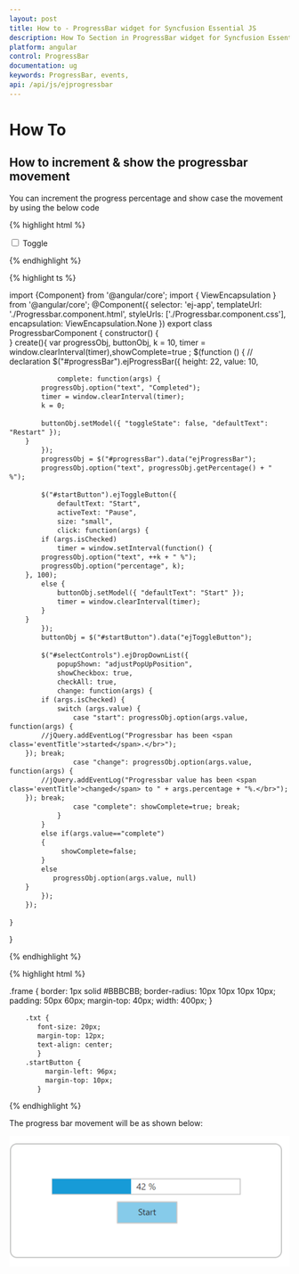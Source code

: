 ```yaml
---
layout: post
title: How to - ProgressBar widget for Syncfusion Essential JS
description: How To Section in ProgressBar widget for Syncfusion Essential JS
platform: angular
control: ProgressBar
documentation: ug
keywords: ProgressBar, events, 
api: /api/js/ejprogressbar
---
```


# How To

## How to increment & show the progressbar movement

You can increment the progress percentage and show case the movement by using the below code

{% highlight html %}

<div class="frame">
            <div class="control">
               <ej-progressbar id="progressBar"  height="20"  width="200" (create)="create()" > </ej-progressbar > 
            <div class="startButton">
                <input type="checkbox" id="startButton" />
                 <label for="startButton">Toggle</label>
            </div>
           </div>   
 </div> 

{% endhighlight %}

{% highlight ts %}

import {Component} from '@angular/core';
import { ViewEncapsulation } from '@angular/core';
@Component({
    selector: 'ej-app',
    templateUrl: './Progressbar.component.html',
    styleUrls: ['./Progressbar.component.css'],
    encapsulation: ViewEncapsulation.None
})
export class ProgressbarComponent {
    constructor() {           
    }
    create(){
	var progressObj, buttonObj, k = 10, timer = window.clearInterval(timer),showComplete=true ;
        $(function () {
            // declaration
            $("#progressBar").ejProgressBar({
                height: 22,
                value: 10,
               
                complete: function(args) {
            progressObj.option("text", "Completed");
            timer = window.clearInterval(timer);
            k = 0;
            
            buttonObj.setModel({ "toggleState": false, "defaultText": "Restart" });
        }
            });
            progressObj = $("#progressBar").data("ejProgressBar");
            progressObj.option("text", progressObj.getPercentage() + " %");

            $("#startButton").ejToggleButton({
                defaultText: "Start",
                activeText: "Pause",
                size: "small",
                click: function(args) {
            if (args.isChecked) 
                timer = window.setInterval(function() {
            progressObj.option("text", ++k + " %");
            progressObj.option("percentage", k);
        }, 100);
            else {
                buttonObj.setModel({ "defaultText": "Start" });
                timer = window.clearInterval(timer);
            }
        }
            });
            buttonObj = $("#startButton").data("ejToggleButton");

            $("#selectControls").ejDropDownList({
                popupShown: "adjustPopUpPosition",
                showCheckbox: true,
                checkAll: true,
                change: function(args) {
            if (args.isChecked) {
                switch (args.value) {
                    case "start": progressObj.option(args.value, function(args) {
            //jQuery.addEventLog("Progressbar has been <span class='eventTitle'>started</span>.</br>");
        }); break;
                    case "change": progressObj.option(args.value, function(args) {
            //jQuery.addEventLog("Progressbar value has been <span class='eventTitle'>changed</span> to " + args.percentage + "%.</br>");
        }); break;
                    case "complete": showComplete=true; break;
                }
            }
            else if(args.value=="complete") 
			{             
                 showComplete=false; 
            }
            else
			   progressObj.option(args.value, null)            
        }
            });
        });
	
	}
}

{% endhighlight %}

{% highlight html %}

 .frame {
            border: 1px solid #BBBCBB;
            border-radius: 10px 10px 10px 10px;
            padding: 50px 60px;
            margin-top: 40px;
            width: 400px;
            }
       
        .txt {
           font-size: 20px;
           margin-top: 12px;
           text-align: center;
           }
        .startButton {
             margin-left: 96px;
             margin-top: 10px;
           }

{% endhighlight %}

The progress bar movement will be as shown below:

![](HowTo_images/HowTo_img1.png)

